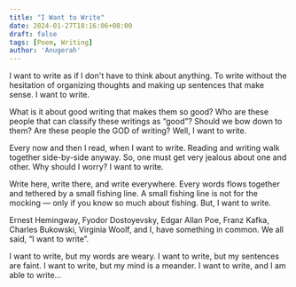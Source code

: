 ```yaml
---
title: "I Want to Write"
date: 2024-01-27T18:16:06+08:00
draft: false
tags: [Poem, Writing]
author: 'Anugerah'
---
```


I want to write as if I don't have to think about anything. To write without the hesitation of organizing thoughts and making up sentences that make sense. I want to write.

What is it about good writing that makes them so good? Who are these people that can classify these writings as “good”? Should we bow down to them? Are these people the GOD of writing? Well, I want to write.

Every now and then I read, when I want to write. Reading and writing walk together side-by-side anyway. So, one must get very jealous about one and other. Why should I worry? I want to write.

Write here, write there, and write everywhere. Every words flows together and tethered by a small fishing line. A small fishing line is not for the mocking — only if you know so much about fishing. But, I want to write.

Ernest Hemingway, Fyodor Dostoyevsky, Edgar Allan Poe, Franz Kafka,  Charles Bukowski, Virginia Woolf, and I, have something in common. We all said, “I want to write”.

I want to write, but my words are weary. I want to write, but my sentences are faint. I want to write, but my mind is a meander. I want to write, and I am able to write…